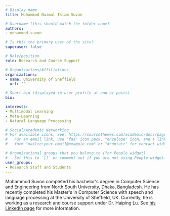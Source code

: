 ```yaml
---
# Display name
title: Mohammod Naimul Islam Suvon

# Username (this should match the folder name)
authors:
- mohammod-suvon

# Is this the primary user of the site?
superuser: false

# Role/position
role: Research and Course Support

# Organizations/Affiliations
organizations:
- name: University of Sheffield
  url: ""

# Short bio (displayed in user profile at end of posts)
bio: 

interests:
- Multimodal Learning
- Meta-Learning
- Natural Language Processing

# Social/Academic Networking
# For available icons, see: https://sourcethemes.com/academic/docs/page-builder/#icons
#   For an email link, use "fas" icon pack, "envelope" icon, and a link in the
#   form "mailto:your-email@example.com" or "#contact" for contact widget.

# Organizational groups that you belong to (for People widget)
#   Set this to `[]` or comment out if you are not using People widget.
user_groups:
- Research Staff and Students
---
```


Mohammod Suvon completed his bachelor's degree in Computer Science and Engineering from North South University, Dhaka, Bangladesh. He has recently completed his Master's in Computer Science with speech and language processing at the University of Sheffield, UK. Currently, he is working as a research and course support under Dr. Haiping Lu. See [his LinkedIn page](https://www.linkedin.com/in/md-naimul/) for more information.